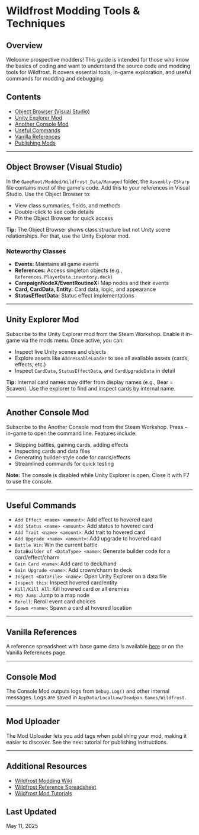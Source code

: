 # Wildfrost Modding Tools & Techniques

## Overview
Welcome prospective modders! This guide is intended for those who know the basics of coding and want to understand the source code and modding tools for Wildfrost. It covers essential tools, in-game exploration, and useful commands for modding and debugging.

## Contents
- [Object Browser (Visual Studio)](#object-browser-visual-studio)
- [Unity Explorer Mod](#unity-explorer-mod)
- [Another Console Mod](#another-console-mod)
- [Useful Commands](#useful-commands)
- [Vanilla References](#vanilla-references)
- [Publishing Mods](#publishing-mods)

---

## Object Browser (Visual Studio)
In the `GameRoot/Modded/Wildfrost_Data/Managed` folder, the `Assembly-CSharp` file contains most of the game's code. Add this to your references in Visual Studio. Use the Object Browser to:
- View class summaries, fields, and methods
- Double-click to see code details
- Pin the Object Browser for quick access

**Tip:** The Object Browser shows class structure but not Unity scene relationships. For that, use the Unity Explorer mod.

### Noteworthy Classes
- **Events:** Maintains all game events
- **References:** Access singleton objects (e.g., `References.PlayerData.inventory.deck`)
- **CampaignNodeX/EventRoutineX:** Map nodes and their events
- **Card, CardData, Entity:** Card data, logic, and appearance
- **StatusEffectData:** Status effect implementations

---

## Unity Explorer Mod
Subscribe to the Unity Explorer mod from the Steam Workshop. Enable it in-game via the mods menu. Once active, you can:
- Inspect live Unity scenes and objects
- Explore assets like `AddressableLoader` to see all available assets (cards, effects, etc.)
- Inspect `CardData`, `StatusEffectData`, and `CardUpgradeData` in detail

**Tip:** Internal card names may differ from display names (e.g., Bear = Scaven). Use the explorer to find and inspect cards by internal name.

---

## Another Console Mod
Subscribe to the Another Console mod from the Steam Workshop. Press `~` in-game to open the command line. Features include:
- Skipping battles, gaining cards, adding effects
- Inspecting cards and data files
- Generating builder-style code for cards/effects
- Streamlined commands for quick testing

**Note:** The console is disabled while Unity Explorer is open. Close it with F7 to use the console.

---

## Useful Commands
- `Add Effect <name> <amount>`: Add effect to hovered card
- `Add Status <name> <amount>`: Add status to hovered card
- `Add Trait <name> <amount>`: Add trait to hovered card
- `Add Upgrade <name> <amount>`: Add upgrade to hovered card
- `Battle Win`: Win the current battle
- `DataBuilder of <DataType> <name>`: Generate builder code for a card/effect/charm
- `Gain Card <name>`: Add card to deck/hand
- `Gain Upgrade <name>`: Add crown/charm to deck
- `Inspect <DataFile> <name>`: Open Unity Explorer on a data file
- `Inspect this`: Inspect hovered card/entity
- `Kill/Kill All`: Kill hovered card or all enemies
- `Map Jump`: Jump to a map node
- `Reroll`: Reroll event card choices
- `Spawn <name>`: Spawn a card at hovered location

---

## Vanilla References
A reference spreadsheet with base game data is available [here](../Reference/Wildfrost%20Reference.xlsx) or on the Vanilla References page.

---

## Console Mod
The Console Mod outputs logs from `Debug.Log()` and other internal messages. Logs are saved in `AppData/LocalLow/Deadpan Games/Wildfrost`.

---

## Mod Uploader
The Mod Uploader lets you add tags when publishing your mod, making it easier to discover. See the next tutorial for publishing instructions.

---

## Additional Resources
- [Wildfrost Modding Wiki](https://github.com/DeadpanGames/WildfrostModdingDocumentation.wiki)
- [Wildfrost Reference Spreadsheet](../Reference/Wildfrost%20Reference.xlsx)
- [Wildfrost Mod Tutorials](../WildfrostModTutorials-master/)

## Last Updated
May 11, 2025
